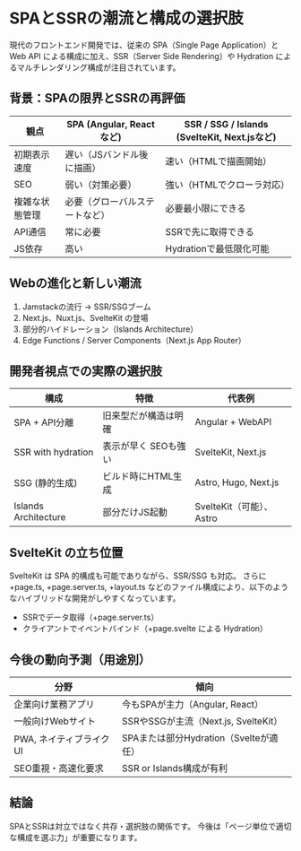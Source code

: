 # SPAとSSRの潮流と構成の選択肢

現代のフロントエンド開発では、従来の SPA（Single Page Application）と Web API による構成に加え、SSR（Server Side Rendering）や Hydration によるマルチレンダリング構成が注目されています。

## 背景：SPAの限界とSSRの再評価

|観点|SPA (Angular, Reactなど)|SSR / SSG / Islands (SvelteKit, Next.jsなど)|
|---|---|---|
|初期表示速度|遅い（JSバンドル後に描画）|速い（HTMLで描画開始）|
|SEO|弱い（対策必要）|強い（HTMLでクローラ対応）|
|複雑な状態管理|必要（グローバルステートなど）|必要最小限にできる|
|API通信|常に必要|SSRで先に取得できる|
|JS依存|高い|Hydrationで最低限化可能|


## Webの進化と新しい潮流
1. Jamstackの流行 → SSR/SSGブーム
2. Next.js、Nuxt.js、SvelteKit の登場
3. 部分的ハイドレーション（Islands Architecture）
4. Edge Functions / Server Components（Next.js App Router）

## 開発者視点での実際の選択肢

|構成|特徴|代表例|
|---|---|---|
|SPA + API分離|旧来型だが構造は明確|Angular + WebAPI|
|SSR with hydration|表示が早く SEOも強い|SvelteKit, Next.js|
|SSG (静的生成)|ビルド時にHTML生成|Astro, Hugo, Next.js|
|Islands Architecture|部分だけJS起動|SvelteKit（可能）、Astro|


## SvelteKit の立ち位置

SvelteKit は SPA 的構成も可能でありながら、SSR/SSG も対応。
さらに +page.ts, +page.server.ts, +layout.ts などのファイル構成により、以下のようなハイブリッドな開発がしやすくなっています。
- SSRでデータ取得（+page.server.ts）
- クライアントでイベントバインド（+page.svelte による Hydration）

## 今後の動向予測（用途別）

|分野|傾向|
|---|---|
|企業向け業務アプリ|今もSPAが主力（Angular, React）|
|一般向けWebサイト|SSRやSSGが主流（Next.js, SvelteKit）|
|PWA, ネイティブライクUI|SPAまたは部分Hydration（Svelteが適任）|
|SEO重視・高速化要求|SSR or Islands構成が有利|


## 結論

SPAとSSRは対立ではなく共存・選択肢の関係です。
今後は「ページ単位で適切な構成を選ぶ力」が重要になります。

